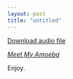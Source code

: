```yaml
---
layout: post
title: "untitled"
---
```


                  
<p><a href="../audio/574831454.mp3">Download audio file</a></p>




<p><em><a href="http://hodsaudio.net/Song/Details/302" target="_blank">Meet My Amoeba</a></em></p>




  
<p>Enjoy.</p>




     
